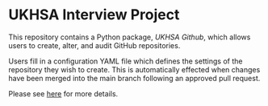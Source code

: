 # UKHSA Interview Project

This repository contains a Python package, *UKHSA Github*, which allows users to create, alter, and audit GitHub repositories.

Users fill in a configuration YAML file which defines the settings of the repository they wish to create.  This is automatically effected when changes have been merged into the main branch following an approved pull request.

Please see [here](https://tellisrees.github.io/interview-test/) for more details.
